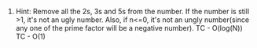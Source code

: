 1) Hint: Remove all the 2s, 3s and 5s from the number. If the number is still >1, it's not an ugly number. Also, if n<=0, it's not an ungly number(since any one of the prime factor will be a negative number). TC - O(log(N)) TC - O(1)